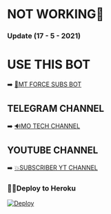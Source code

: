 # NOT WORKING🤪

### Update (17 - 5 - 2021)

# USE THIS BOT 

➡️ [🤖MT FORCE SUBS BOT](telegram.dog/MT_ForceSubsBot)

##  TELEGRAM CHANNEL

➡️ [🔊MO TECH CHANNEL](telegram.dog/MO_TECH_YT)

## YOUTUBE CHANNEL

➡️ [💥SUBSCRIBER YT CHANNEL](https://youtube.com/channel/UCmGBpXoM-OEm-FacOccVKgQ)

### 👨‍💻Deploy to Heroku
[![Deploy](https://www.herokucdn.com/deploy/button.svg)](https://heroku.com/deploy?template=https://github.com/MRK-YT/MT-Force-SubsBot)
